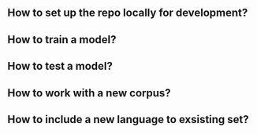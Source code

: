 ## How to set up the repo locally for development?

## How to train a model?

## How to test a model?

## How to work with a new corpus?

## How to include a new language to exsisting set?
